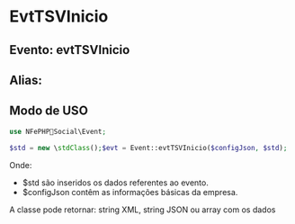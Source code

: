 # EvtTSVInicio

## Evento: evtTSVInicio

## Alias: 


## Modo de USO

```php
use NFePHPSocial\Event;

$std = new \stdClass();$evt = Event::evtTSVInicio($configJson, $std);
```

Onde:
- $std são inseridos os dados referentes ao evento.
- $configJson contêm as informações básicas da empresa.

A classe pode retornar: string XML, string JSON ou array com os dados

